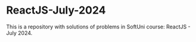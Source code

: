 # ReactJS-July-2024
This is a repository with solutions of problems in SoftUni course: ReactJS - July 2024.
